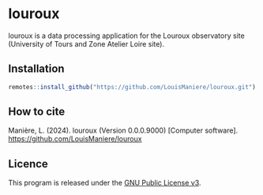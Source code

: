 
<!-- README.md is generated from README.Rmd. Please edit that file -->

# louroux

<!-- badges: start -->
<!-- badges: end -->

louroux is a data processing application for the Louroux observatory
site (University of Tours and Zone Atelier Loire site).

## Installation

``` r
remotes::install_github("https://github.com/LouisManiere/louroux.git")
```

## How to cite

Manière, L. (2024). louroux (Version 0.0.0.9000) \[Computer software\].
<https://github.com/LouisManiere/louroux>

## Licence

This program is released under the [GNU Public License
v3](https://github.com/LouisManiere/louroux/blob/main/LICENSE).
